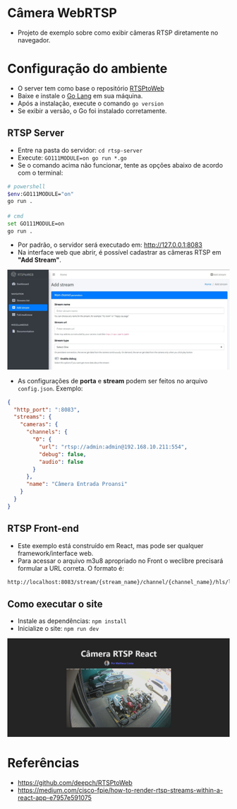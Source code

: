# Câmera WebRTSP

- Projeto de exemplo sobre como exibir câmeras RTSP diretamente no navegador.

# Configuração do ambiente

- O server tem como base o repositório [RTSPtoWeb](https://github.com/deepch/RTSPtoWeb/)
- Baixe e instale o [Go Lang](https://go.dev/doc/install) em sua máquina.
- Após a instalação, execute o comando `go version`
- Se exibir a versão, o Go foi instalado corretamente.

## RTSP Server

- Entre na pasta do servidor: `cd rtsp-server`
- Execute: `GO111MODULE=on go run *.go`
- Se o comando acima não funcionar, tente as opções abaixo de acordo com o terminal:

```bash
# powershell
$env:GO111MODULE="on"
go run .

# cmd
set GO111MODULE=on
go run .
```

- Por padrão, o servidor será executado em: http://127.0.0.1:8083
- Na interface web que abrir, é possível cadastrar as câmeras RTSP em **"Add Stream"**.

<img src="/rtsp-frontend/src/assets/rtsptoweb.jpg" alt="RTSPtoWEB">

- As configurações de **porta** e **stream** podem ser feitos no arquivo `config.json`. Exemplo:

```json
{
  "http_port": ":8083",
  "streams": {
    "cameras": {
      "channels": {
        "0": {
          "url": "rtsp://admin:admin@192.168.10.211:554",
          "debug": false,
          "audio": false
        }
      },
      "name": "Câmera Entrada Proansi"
    }
  }
}
```

## RTSP Front-end

- Este exemplo está construído em React, mas pode ser qualquer framework/interface web.
- Para acessar o arquivo m3u8 apropriado no Front o weclibre precisará formular a URL correta. O formato é:

```txt
http://localhost:8083/stream/{stream_name}/channel/{channel_name}/hls/live/index.m3u8
```

## Como executar o site

- Instale as dependências: `npm install`
- Inicialize o site: `npm run dev`

<img src="/rtsp-frontend/src/assets/rtsptoweb2.jpg" alt="RTSPtoWEB React">

# Referências

- https://github.com/deepch/RTSPtoWeb
- https://medium.com/cisco-fpie/how-to-render-rtsp-streams-within-a-react-app-e7957e591075
